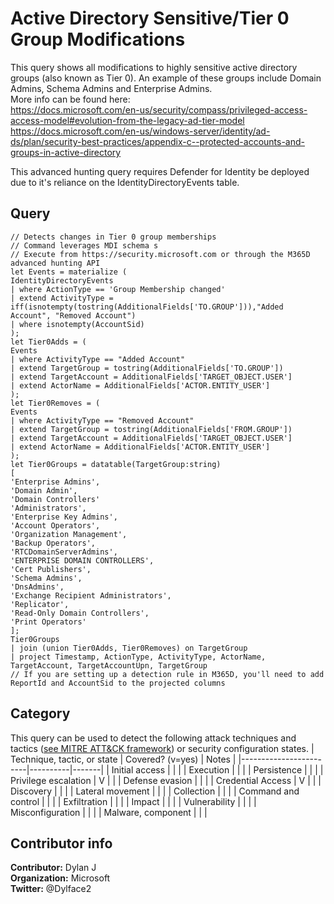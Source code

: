 # Active Directory Sensitive/Tier 0 Group Modifications
This query shows all modifications to highly sensitive active directory groups (also known as Tier 0). An example of these groups include Domain Admins, Schema Admins and Enterprise Admins.  
More info can be found here:  
https://docs.microsoft.com/en-us/security/compass/privileged-access-access-model#evolution-from-the-legacy-ad-tier-model
https://docs.microsoft.com/en-us/windows-server/identity/ad-ds/plan/security-best-practices/appendix-c--protected-accounts-and-groups-in-active-directory

This advanced hunting query requires Defender for Identity be deployed due to it's reliance on the IdentityDirectoryEvents table.

## Query
```
// Detects changes in Tier 0 group memberships
// Command leverages MDI schema s
// Execute from https://security.microsoft.com or through the M365D advanced hunting API
let Events = materialize (
IdentityDirectoryEvents
| where ActionType == 'Group Membership changed'
| extend ActivityType = iff(isnotempty(tostring(AdditionalFields['TO.GROUP'])),"Added Account", "Removed Account")
| where isnotempty(AccountSid)
);
let Tier0Adds = (
Events
| where ActivityType == "Added Account"
| extend TargetGroup = tostring(AdditionalFields['TO.GROUP'])
| extend TargetAccount = AdditionalFields['TARGET_OBJECT.USER']
| extend ActorName = AdditionalFields['ACTOR.ENTITY_USER']
);
let Tier0Removes = (
Events
| where ActivityType == "Removed Account"
| extend TargetGroup = tostring(AdditionalFields['FROM.GROUP'])
| extend TargetAccount = AdditionalFields['TARGET_OBJECT.USER']
| extend ActorName = AdditionalFields['ACTOR.ENTITY_USER']
);
let Tier0Groups = datatable(TargetGroup:string)
[
'Enterprise Admins',
'Domain Admin',
'Domain Controllers'
'Administrators',
'Enterprise Key Admins',
'Account Operators',
'Organization Management',
'Backup Operators',
'RTCDomainServerAdmins',
'ENTERPRISE DOMAIN CONTROLLERS',
'Cert Publishers',
'Schema Admins',
'DnsAdmins',
'Exchange Recipient Administrators',
'Replicator',
'Read-Only Domain Controllers',
'Print Operators'
];
Tier0Groups
| join (union Tier0Adds, Tier0Removes) on TargetGroup
| project Timestamp, ActionType, ActivityType, ActorName, TargetAccount, TargetAccountUpn, TargetGroup
// If you are setting up a detection rule in M365D, you'll need to add ReportId and AccountSid to the projected columns
```
## Category
This query can be used to detect the following attack techniques and tactics ([see MITRE ATT&CK framework](https://attack.mitre.org/)) or security configuration states.
| Technique, tactic, or state | Covered? (v=yes) | Notes |
|------------------------|----------|-------|
| Initial access |  |  |
| Execution |  |  |
| Persistence |  |  | 
| Privilege escalation | V |  |
| Defense evasion |  |  | 
| Credential Access | V |  | 
| Discovery |  |  | 
| Lateral movement |  |  | 
| Collection |  |  | 
| Command and control |  |  | 
| Exfiltration |  |  | 
| Impact |  |  |
| Vulnerability |  |  |
| Misconfiguration |  |  |
| Malware, component |  |  |

## Contributor info  
**Contributor:** Dylan J  
**Organization:** Microsoft  
**Twitter:** @Dylface2
